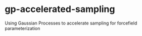 # gp-accelerated-sampling
Using Gaussian Processes to accelerate sampling for forcefield parameterization
